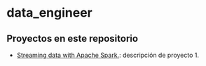 # data_engineer
## Proyectos en este repositorio

- [Streaming data with Apache Spark.](proyecto1/): descripción de proyecto 1.


